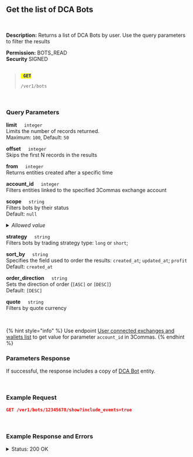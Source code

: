 ## Get the list of DCA Bots<br>
<br>

**Description:** Returns a list of DCA Bots by user. Use the query parameters to filter the results<br>

**Permission:** BOTS_READ<br>
**Security** SIGNED<br>
<br>

<blockquote>

<code><mark style="color:blue"><strong> GET </strong></mark></code>

<code>/ver1/bots</code>

</blockquote>

<br>

### Query Parameters<br>

<p>
   <strong>limit</strong>&nbsp;&nbsp;&nbsp;&nbsp;&nbsp;<code>integer</code><br>
   Limits the number of records returned.<br>
   Maximum: <code>100</code>, Default: <code>50</code>
</p>
<p>
   <strong>offset</strong>&nbsp;&nbsp;&nbsp;&nbsp;&nbsp;<code>integer</code><br>
   Skips the first N records in the results
</p>
<p>
   <strong>from</strong>&nbsp;&nbsp;&nbsp;&nbsp;&nbsp;<code>integer</code><br>
   Returns entities created after a specific time
</p>
<p>
   <strong>account_id</strong>&nbsp;&nbsp;&nbsp;&nbsp;&nbsp;<code>integer</code><br>
   Filters entities linked to the specified 3Commas exchange account
</p>
<p>
   <strong>scope</strong>&nbsp;&nbsp;&nbsp;&nbsp;&nbsp;<code>string</code><br>
   Filters bots by their status<br>
   Default: <code>null</code>
<details>
   <summary><em>Allowed value</em></summary>
   <dl>
      <li><strong>enable</strong> - returns bots where the state is active;
      <li><strong>disabled</strong> - returns bots where the state is stopped;
      <li><strong>null</strong> - returns all bots
   </dl>
</details>
</p>
<p>
   <strong>strategy</strong>&nbsp;&nbsp;&nbsp;&nbsp;&nbsp;<code>string</code><br>
   Filters bots by trading strategy type: <code>long</code> or <code>short</code>; 
</p>
<p>
   <strong>sort_by</strong>&nbsp;&nbsp;&nbsp;&nbsp;&nbsp;<code>string</code><br>
   Specifies the field used to order the results: <code>created_at</code>; <code>updated_at</code>; <code>profit</code><br>
   Default: <code>created_at</code>
</p>
<p>
   <strong>order_direction</strong>&nbsp;&nbsp;&nbsp;&nbsp;&nbsp;<code>string</code><br>
   Sets the direction of order (<code>[ASC]</code> or <code>[DESC]</code>)<br>
   Default: <code>[DESC]</code>
</p>
<p>
   <strong>quote</strong>&nbsp;&nbsp;&nbsp;&nbsp;&nbsp;<code>string</code><br>
   Filters by quote currency
</p>
<br>

{% hint style="info" %}
Use endpoint [User connected exchanges and wallets list](Account/User%20connected%20exchanges%20and%20wallets%20list.md) to get value for parameter <code>account_id</code> in 3Commas.
{% endhint %}
<br>


### Parameters Response<br>
<p>

If successful, the response includes a copy of [DCA Bot](./README.md) entity.
</p>

<br>

### Example Request<br>

```json
GET /ver1/bots/12345678/show?include_events=true
```
<br>


###  Example Response and Errors<br>

<details>
<summary>Status: 200 OK</summary><br>

```json
[
    {
        "id": 15565014,
        "account_id": 32199203,
        "is_enabled": true,
        "max_safety_orders": 3,
        "active_safety_orders_count": 3,
        "pairs": [
            "USDT_ETH"
        ],
        "strategy_list": [
            {
                "options": {},
                "strategy": "nonstop"
            }
        ],
        "close_strategy_list": [
            {
                "options": {
                    "time": "3m",
                    "points": "70",
                    "time_period": "7",
                    "trigger_condition": "greater"
                },
                "strategy": "rsi"
            }
        ],
        "safety_strategy_list": [],
        "max_active_deals": 1,
        "active_deals_count": 1,
        "deletable?": false,
        "created_at": "2024-10-24T21:53:26.994Z",
        "updated_at": "2024-10-30T06:11:52.685Z",
        "trailing_enabled": null,
        "tsl_enabled": false,
        "deal_start_delay_seconds": null,
        "stop_loss_timeout_enabled": false,
        "stop_loss_timeout_in_seconds": 0,
        "disable_after_deals_count": null,
        "deals_counter": null,
        "allowed_deals_on_same_pair": null,
        "easy_form_supported": false,
        "close_deals_timeout": null,
        "url_secret": "bfbaf59b47",
        "take_profit_steps": [],
        "name": "20 oct number 2",
        "take_profit": "0.0",
        "min_profit_percentage": "2.0",
        "base_order_volume": "50.0",
        "safety_order_volume": "15.0",
        "safety_order_step_percentage": "1.0",
        "take_profit_type": "base",
        "min_profit_type": "base_order_volume",
        "type": "Bot::SingleBot",
        "martingale_volume_coefficient": "1.7",
        "martingale_step_coefficient": "4.0",
        "stop_loss_percentage": "0.0",
        "cooldown": "300",
        "btc_price_limit": "0.0",
        "strategy": "long",
        "min_volume_btc_24h": "0.0",
        "profit_currency": "quote_currency",
        "min_price": null,
        "max_price": null,
        "stop_loss_type": "stop_loss",
        "safety_order_volume_type": "quote_currency",
        "base_order_volume_type": "quote_currency",
        "account_name": "Paper Account 1251857",
        "trailing_deviation": "0.2",
        "finished_deals_profit_usd": "4.12902028",
        "finished_deals_count": "4",
        "leverage_type": "not_specified",
        "leverage_custom_value": null,
        "start_order_type": "limit",
        "active_deals_usd_profit": "-7.006519044",
        "reinvesting_percentage": "100.0",
        "risk_reduction_percentage": "0.0",
        "reinvested_volume_usd": null,
        "min_price_percentage": null,
        "max_price_percentage": null
    },
    ...
]
```
</details>